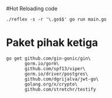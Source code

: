 #Hot Reloading code


```terminal
./reflex -s -r '\.go$$' go run main.go
```


# Paket pihak ketiga
```ternminal
go get github.com/gin-gonic/gin\
       gorm.io/gorm\
       github.com/spf13/viper\    
       gorm.io/driver/postgres\
       github.com/dgrijalva/jwt-go\
       golang.org/x/crypto\
       github.com/stretchr/testify

```